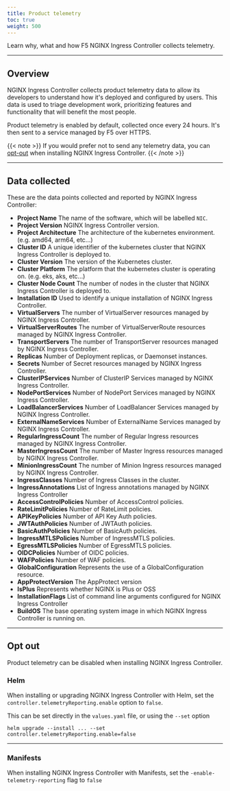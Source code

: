 ```yaml
---
title: Product telemetry
toc: true
weight: 500
---
```


Learn why, what and how F5 NGINX Ingress Controller collects telemetry.

---

## Overview

NGINX Ingress Controller collects product telemetry data to allow its developers to understand how it's deployed and configured by users. This data is used to triage development work, prioritizing features and functionality that will benefit the most people.

Product telemetry is enabled by default, collected once every 24 hours. It's then sent to a service managed by F5 over HTTPS.

{{< note >}} If you would prefer not to send any telemetry data, you can [opt-out](#opt-out) when installing NGINX Ingress Controller. {{< /note >}}

---

## Data collected

These are the data points collected and reported by NGINX Ingress Controller:

- **Project Name** The name of the software, which will be labelled `NIC`.
- **Project Version** NGINX Ingress Controller version.
- **Project Architecture** The architecture of the kubernetes environment. (e.g. amd64, arm64, etc...)
- **Cluster ID** A unique identifier of the kubernetes cluster that NGINX Ingress Controller is deployed to.
- **Cluster Version** The version of the Kubernetes cluster.
- **Cluster Platform** The platform that the kubernetes cluster is operating on. (e.g. eks, aks,  etc...)
- **Cluster Node Count** The number of nodes in the cluster that NGINX Ingress Controller is deployed to.
- **Installation ID** Used to identify a unique installation of NGINX Ingress Controller.
- **VirtualServers** The number of VirtualServer resources managed by NGINX Ingress Controller.
- **VirtualServerRoutes** The number of VirtualServerRoute resources managed by NGINX Ingress Controller.
- **TransportServers** The number of TransportServer resources managed by NGINX Ingress Controller.
- **Replicas** Number of Deployment replicas, or Daemonset instances.
- **Secrets** Number of Secret resources managed by NGINX Ingress Controller.
- **ClusterIPServices** Number of ClusterIP Services managed by NGINX Ingress Controller.
- **NodePortServices** Number of NodePort Services managed by NGINX Ingress Controller.
- **LoadBalancerServices** Number of LoadBalancer Services managed by NGINX Ingress Controller.
- **ExternalNameServices** Number of ExternalName Services managed by NGINX Ingress Controller.
- **RegularIngressCount** The number of Regular Ingress resources managed by NGINX Ingress Controller.
- **MasterIngressCount** The number of Master Ingress resources managed by NGINX Ingress Controller.
- **MinionIngressCount** The number of Minion Ingress resources managed by NGINX Ingress Controller.
- **IngressClasses** Number of Ingress Classes in the cluster.
- **IngressAnnotations** List of Ingress annotations managed by NGINX Ingress Controller
- **AccessControlPolicies** Number of AccessControl policies.
- **RateLimitPolicies** Number of RateLimit policies.
- **APIKeyPolicies** Number of API Key Auth policies.
- **JWTAuthPolicies** Number of JWTAuth policies.
- **BasicAuthPolicies** Number of BasicAuth policies.
- **IngressMTLSPolicies** Number of IngressMTLS policies.
- **EgressMTLSPolicies** Number of EgressMTLS policies.
- **OIDCPolicies** Number of OIDC policies.
- **WAFPolicies** Number of WAF policies.
- **GlobalConfiguration** Represents the use of a GlobalConfiguration resource.
- **AppProtectVersion** The AppProtect version
- **IsPlus** Represents whether NGINX is Plus or OSS
- **InstallationFlags** List of command line arguments configured for NGINX Ingress Controller
- **BuildOS** The base operating system image in which NGINX Ingress Controller is running on. 



---

## Opt out

Product telemetry can be disabled when installing NGINX Ingress Controller.

### Helm

When installing or upgrading NGINX Ingress Controller with Helm, set the `controller.telemetryReporting.enable` option to `false`.

This can be set directly in the `values.yaml` file, or using the `--set` option

```shell
helm upgrade --install ... --set controller.telemetryReporting.enable=false
```

---

### Manifests

When installing NGINX Ingress Controller with Manifests, set the `-enable-telemetry-reporting` flag to `false`
